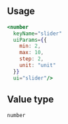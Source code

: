 ## Usage

```jsx
<number
  keyName="slider"
  uiParams={{
    min: 2,
    max: 10,
    step: 2,
    unit: "unit"
  }}
  ui="slider"/>
```


## Value type

```js
number
```

